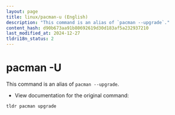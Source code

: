 ```yaml
---
layout: page
title: linux/pacman-u (English)
description: "This command is an alias of `pacman --upgrade`."
content_hash: d90b673aa91b80692619d30d183af5a232937210
last_modified_at: 2024-12-27
tldri18n_status: 2
---
```

# pacman -U

This command is an alias of `pacman --upgrade`.

- View documentation for the original command:

`tldr pacman upgrade`
